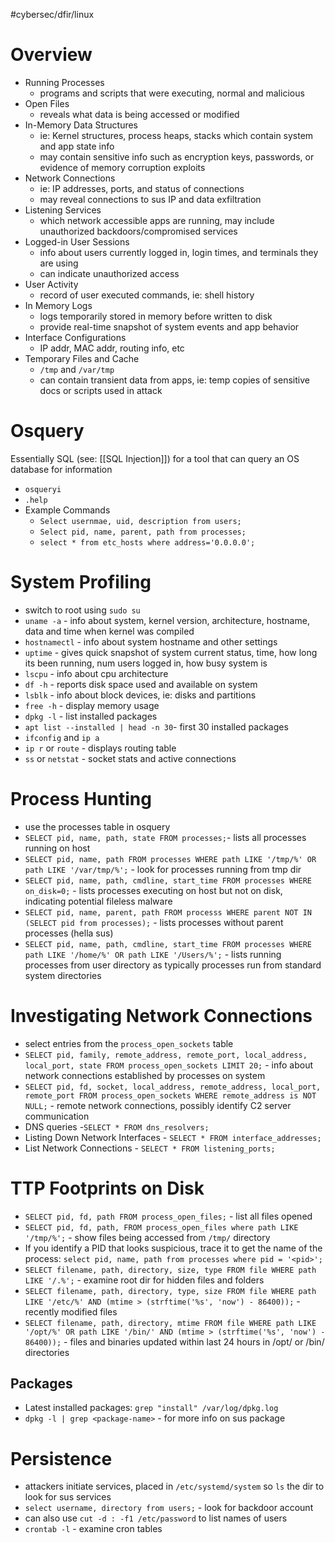 #cybersec/dfir/linux
# Overview
- Running Processes
	- programs and scripts that were executing, normal and malicious
- Open Files
	- reveals what data is being accessed or modified
- In-Memory Data Structures
	- ie: Kernel structures, process heaps, stacks which contain system and app state info
	- may contain sensitive info such as encryption keys, passwords, or evidence of memory corruption exploits
- Network Connections
	- ie: IP addresses, ports, and status of connections
	- may reveal connections to sus IP and data exfiltration
- Listening Services
	- which network accessible apps are running, may include unauthorized backdoors/compromised services
- Logged-in User Sessions
	- info about users currently logged in, login times, and terminals they are using
	- can indicate unauthorized access
- User Activity
	- record of user executed commands, ie: shell history
- In Memory Logs
	- logs temporarily stored in memory before written to disk
	- provide real-time snapshot of system events and app behavior
- Interface Configurations
	- IP addr, MAC addr, routing info, etc
- Temporary Files and Cache
	- `/tmp` and `/var/tmp`
	- can contain transient data from apps, ie: temp copies of sensitive docs or scripts used in attack
# Osquery
Essentially SQL (see: [[SQL Injection]]) for a tool that can query an OS database for information
- `osqueryi` 
- `.help`
- Example Commands
	- `Select usernmae, uid, description from users;`
	- `Select pid, name, parent, path from processes;`
	- `select * from etc_hosts where address='0.0.0.0';`
# System Profiling
- switch to root using `sudo su`
- `uname -a` - info about system, kernel version, architecture, hostname, data and time when kernel was compiled
- `hostnamectl` - info about system hostname and other settings
 - `uptime` - gives quick snapshot of system current status, time, how long its been running, num users logged in, how busy system is
 - `lscpu` - info about cpu architecture
 - `df -h` - reports disk space used and available on system
 - `lsblk` - info about block devices, ie: disks and partitions
- `free -h` - display memory usage
- `dpkg -l` - list installed packages
- `apt list --installed | head -n 30`- first 30 installed packages
- `ifconfig` and `ip a`
- `ip r` or `route` - displays routing table
- `ss` or `netstat` - socket stats and active connections
# Process Hunting
- use the processes table in osquery
- `SELECT pid, name, path, state FROM processes;`- lists all processes running on host
- `SELECT pid, name, path FROM processes WHERE path LIKE '/tmp/%' OR path LIKE '/var/tmp/%';` - look for processes running from tmp dir
- `SELECT pid, name, path, cmdline, start_time FROM processes WHERE on_disk=0;` - lists processes executing on host but not on disk, indicating potential fileless malware
- `SELECT pid, name, parent, path FROM processs WHERE parent NOT IN (SELECT pid from processes);` - lists processes without parent processes (hella sus)
- `SELECT pid, name, path, cmdline, start_time FROM processes WHERE path LIKE '/home/%' OR path LIKE '/Users/%';` - lists running processes from user directory as typically processes run from standard system directories
# Investigating Network Connections
- select entries from the `process_open_sockets` table
- `SELECT pid, family, remote_address, remote_port, local_address, local_port, state FROM process_open_sockets LIMIT 20;` - info about network connections established by processes on system
 - `SELECT pid, fd, socket, local_address, remote_address, local_port, remote_port FROM process_open_sockets WHERE remote_address is NOT NULL;` - remote network connections, possibly identify C2 server communication
 - DNS queries -`SELECT * FROM dns_resolvers;`
 - Listing Down Network Interfaces - `SELECT * FROM interface_addresses;`
- List Network Connections - `SELECT * FROM listening_ports;` 
# TTP Footprints on Disk
- `SELECT pid, fd, path FROM process_open_files;` - list all files opened
- `SELECT pid, fd, path, FROM process_open_files where path LIKE '/tmp/%';` - show files being accessed from `/tmp/` directory
- If you identify a PID that looks suspicious, trace it to get the name of the process: `select pid, name, path from processes where pid = '<pid>';`
- `SELECT filename, path, directory, size, type FROM file WHERE path LIKE '/.%';` - examine root dir for hidden files and folders
- `SELECT filename, path, directory, type, size FROM file WHERE path LIKE '/etc/%' AND (mtime > (strftime('%s', 'now') - 86400));` - recently modified files
- `SELECT filename, path, directory, mtime FROM file WHERE path LIKE '/opt/%' OR path LIKE '/bin/' AND (mtime > (strftime('%s', 'now') - 86400));` - files and binaries updated within last 24 hours in /opt/ or /bin/ directories
## Packages
- Latest installed packages: `grep "install" /var/log/dpkg.log`
- `dpkg -l | grep <package-name>` - for more info on sus package
# Persistence
- attackers initiate services, placed in `/etc/systemd/system` so `ls` the dir to look for sus services
- `select username, directory from users;` - look for backdoor account
- can also use `cut -d : -f1 /etc/password` to list names of users
- `crontab -l` - examine cron tables